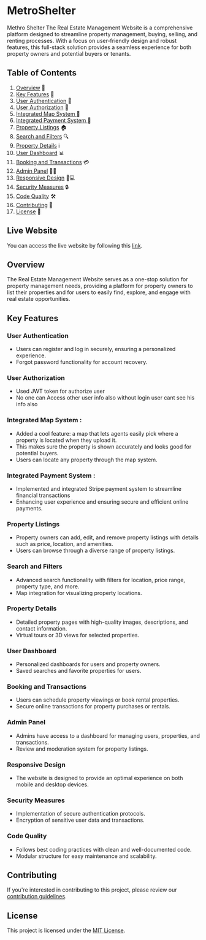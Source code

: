 # MetroShelter

Methro Shelter The Real Estate Management Website is a comprehensive platform designed to streamline property management, buying, selling, and renting processes. With a focus on user-friendly design and robust features, this full-stack solution provides a seamless experience for both property owners and potential buyers or tenants.

## Table of Contents

1. [Overview](#overview) 🏡
2. [Key Features](#key-features) 🔑
3. [User Authentication](#user-authentication) 🔐
4. [User Authorization](#user-authorization) 🔐
5. [Integrated Map System ](#integrated-map-system) 🔐
6. [Integrated Payment System ](#integrated-payment-system) 🔐
7. [Property Listings](#property-listings) 🏠
8. [Search and Filters](#search-and-filters) 🔍
9. [Property Details](#property-details) ℹ️
10. [User Dashboard](#user-dashboard) 📊
11. [Booking and Transactions](#booking-and-transactions) 💳
12. [Admin Panel](#admin-panel) 👩‍💼
13. [Responsive Design](#responsive-design) 📱💻
14. [Security Measures](#security-measures) 🔒
15. [Code Quality](#code-quality) 🛠️
16. [Contributing](#contributing) 🤝
17. [License](#license) 📜

## Live Website

You can access the live website by following this [link](https://metroshelter-7a7d6.web.app/).

## Overview

The Real Estate Management Website serves as a one-stop solution for property management needs, providing a platform for property owners to list their properties and for users to easily find, explore, and engage with real estate opportunities.

## Key Features

### User Authentication

- Users can register and log in securely, ensuring a personalized experience.
- Forgot password functionality for account recovery.

### User Authorization

- Used JWT token for authorize user
- No one can Access other user info also without login user cant see his info also

### Integrated Map System :

- Added a cool feature: a map that lets agents easily pick where a property is located when they upload it.
- This makes sure the property is shown accurately and looks good for potential buyers.
- Users can locate any property through the map system.

### Integrated Payment System :

- Implemented and integrated Stripe payment system to streamline financial transactions
- Enhancing user experience and ensuring secure and efficient online payments.

### Property Listings

- Property owners can add, edit, and remove property listings with details such as price, location, and amenities.
- Users can browse through a diverse range of property listings.

### Search and Filters

- Advanced search functionality with filters for location, price range, property type, and more.
- Map integration for visualizing property locations.

### Property Details

- Detailed property pages with high-quality images, descriptions, and contact information.
- Virtual tours or 3D views for selected properties.

### User Dashboard

- Personalized dashboards for users and property owners.
- Saved searches and favorite properties for users.

### Booking and Transactions

- Users can schedule property viewings or book rental properties.
- Secure online transactions for property purchases or rentals.

### Admin Panel

- Admins have access to a dashboard for managing users, properties, and transactions.
- Review and moderation system for property listings.

### Responsive Design

- The website is designed to provide an optimal experience on both mobile and desktop devices.

### Security Measures

- Implementation of secure authentication protocols.
- Encryption of sensitive user data and transactions.

### Code Quality

- Follows best coding practices with clean and well-documented code.
- Modular structure for easy maintenance and scalability.

## Contributing

If you're interested in contributing to this project, please review our [contribution guidelines](#contribution-guidelines).

## License

This project is licensed under the [MIT License](#license).
